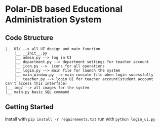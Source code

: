 # Polar-DB based Educational Administration System

## Code Structure
```
|__ UI/ --> all UI design and main function
    |__ __init__.py 
    |__ admin.py --> log in UI
    |__ department.py --> department settings for teacher account
    |__ icon.py -->  icons for all operations
    |__ login.py --> main file for launch the system
    |__ main_window.py --> main console file when login sucessfully
    |__ teacher.py --> login UI for teacher account(student account can't access this interface)
|__ img/ --> all images for the system
|__ main.py basic SQL command
```

## Getting Started
install with  `pip install -r requirements.txt` 
run with `python login_ui.py`

<!-- login_ui.py是主文件，子界面teacher,student,courses以类的形式存在该程序内 
main_window.py是主界面的设计文件，包括了主界面的
几个.ui程序，是根据qtdesigner设计时生成的ui界面，通过Pyqt5转换成对应的.py文件 -->

